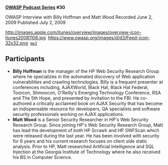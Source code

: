 **[OWASP Podcast Series](OWASP_Podcast "wikilink") \#30**

OWASP Interview with Billy Hoffman and Matt Wood
Recorded June 2, 2009
Published July 2, 2009

[<http://images.apple.com/itunes/overview/images/overview-icon-itunes20081106.jpg>](http://itunes.apple.com/WebObjects/MZStore.woa/wa/viewPodcast?id=300769012)` `[<https://www.owasp.org/images/d/d3/Feed-icon-32x32.png>](http://www.owasp.org/download/jmanico/podcast.xml)` `[`mp3`](http://www.owasp.org/download/jmanico/owasp_podcast_30.mp3)

## Participants

  - <b>Billy Hoffman</b> is the manager of the HP Web Security Research
    Group where he specializes in the automated discovery of Web
    application vulnerabilities and crawling technologies. Billy is a
    frequent presenter at conferences including, AJAXWorld, Black Hat,
    Black Hat Federal, Toorcon, Shmoocon, O'Reilly's Emerging Technology
    Conference, RSA and The 5th Hope, and presented by invitation to the
    FBI. He co-authored a critically acclaimed book on AJAX Security
    that has become an indispensable resource for developers, QA
    specialists and software security professionals working on AJAX
    applications.
  - <b>Matt Wood</b> is a Senior Security Researcher in HP's Web
    Security Research Group. Since joining HP's Web Security Research
    Group, Matt has lead the development of both HP Scrawlr and HP
    SWFScan which were released during the last year. He has been
    involved with security for 6 years and his current research focuses
    on client side static analysis. Prior to HP, Matt researched
    Artificial Intelligence and SQL Injection at the Georgia Institute
    of Technology where he also received his BS in Computer Science.